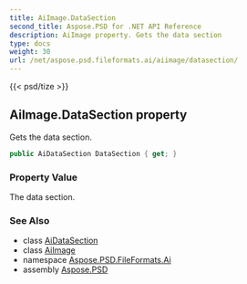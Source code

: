 ```yaml
---
title: AiImage.DataSection
second_title: Aspose.PSD for .NET API Reference
description: AiImage property. Gets the data section
type: docs
weight: 30
url: /net/aspose.psd.fileformats.ai/aiimage/datasection/
---
```

{{< psd/tize >}}
## AiImage.DataSection property

Gets the data section.

```csharp
public AiDataSection DataSection { get; }
```

### Property Value

The data section.

### See Also

* class [AiDataSection](../../aidatasection/)
* class [AiImage](../)
* namespace [Aspose.PSD.FileFormats.Ai](../../aiimage/)
* assembly [Aspose.PSD](../../../)


